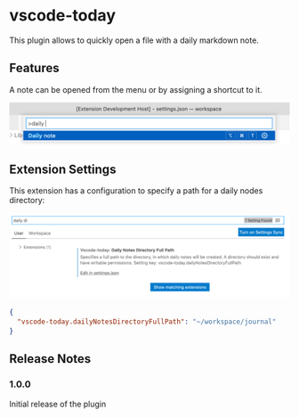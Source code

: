 # vscode-today

This plugin allows to quickly open a file with a daily markdown note.

## Features

A note can be opened from the menu or by assigning a shortcut to it.

![feature X](img/open.png)

## Extension Settings

This extension has a configuration to specify a path for a daily nodes directory:

![feature X](img/config.png)

```json
{
  "vscode-today.dailyNotesDirectoryFullPath": "~/workspace/journal"
}
```
## Release Notes

### 1.0.0

Initial release of the plugin
